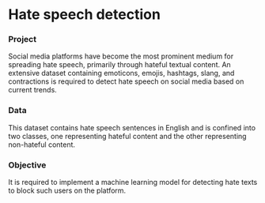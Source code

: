 # Hate speech detection
### Project
Social media platforms have become the most prominent medium for spreading hate speech, primarily through hateful textual content. An extensive dataset containing emoticons, emojis, hashtags, slang, and contractions is required to detect hate speech on social media based on current trends. 

### Data
This dataset contains hate speech sentences in English and is confined into two classes, one representing hateful content and the other representing non-hateful content. 

### Objective
It is required to implement a machine learning model for detecting hate texts to block such users on the platform.